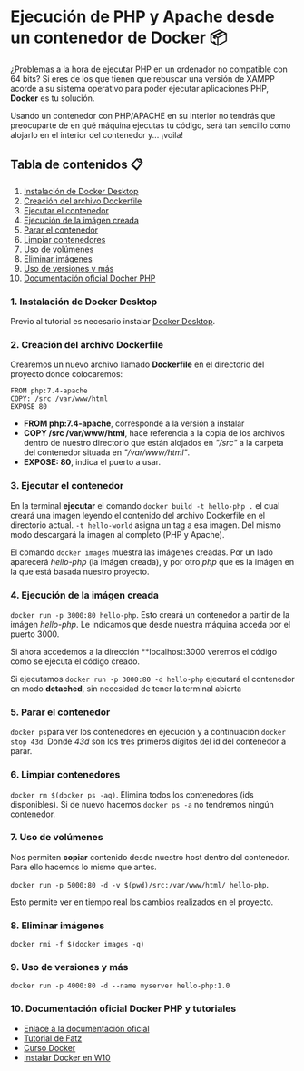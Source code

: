 # Ejecución de PHP y Apache desde un contenedor de Docker 📦

¿Problemas a la hora de ejecutar PHP en un ordenador no compatible con 64 bits? Si eres de los que tienen que rebuscar una versión de XAMPP acorde a su sistema operativo para poder ejecutar aplicaciones PHP, **Docker** es tu solución.

Usando un contenedor con PHP/APACHE en su interior no tendrás que preocuparte de en qué máquina ejecutas tu código, será tan sencillo como alojarlo en el interior del contenedor y... ¡voila!

## Tabla de contenidos 📋

1. [Instalación de Docker Desktop](#1-Instalación-de-Docker-Desktop)
2. [Creación del archivo Dockerfile](#2-Creación-del-archivo-Dockerfile)
3. [Ejecutar el contenedor](#3-Ejecutar-el-contenedor)
4. [Ejecución de la imágen creada](#4-Ejecución-de-la-imágen-creada)
5. [Parar el contenedor](#5-Parar-el-contenedor)
6. [Limpiar contenedores](#6-Limpiar-contenedores)
7. [Uso de volúmenes](#7-Uso-de-volúmenes)
8. [Eliminar imágenes](#8-Eliminar-imágenes)
9. [Uso de versiones y más](#9-Uso-de-versiones-y-más)
10. [Documentación oficial Docher PHP](#10-Documentación-oficial-Docker-PHP-y-tutoriales)

### 1. Instalación de Docker Desktop

Previo al tutorial es necesario instalar [Docker Desktop](https://www.docker.com/products/docker-desktop).

### 2. Creación del archivo Dockerfile

Crearemos un nuevo archivo llamado **Dockerfile** en el directorio del proyecto donde colocaremos:

```
FROM php:7.4-apache
COPY: /src /var/www/html
EXPOSE 80
```
* **FROM php:7.4-apache**, corresponde a la versión a instalar
* **COPY /src /var/www/html**, hace referencia a la copia de los archivos dentro de nuestro directorio que están alojados en *"/src"* a la carpeta del contenedor situada en *"/var/www/html"*.
* **EXPOSE: 80**, indica el puerto a usar.

### 3. Ejecutar el contenedor

En la terminal **ejecutar** el comando ```docker build -t hello-php .``` el cual creará una imagen leyendo el contenido del archivo Dockerfile en el directorio actual. ```-t hello-world``` asigna un tag a esa imagen. Del mismo modo descargará la imagen al completo (PHP y Apache).

El comando ```docker images``` muestra las imágenes creadas. Por un lado aparecerá *hello-php* (la imágen creada), y por otro *php* que es la imágen en la que está basada nuestro proyecto.

### 4. Ejecución de la imágen creada

```docker run -p 3000:80 hello-php```. Esto creará un contenedor a partir de la imágen *hello-php*. Le indicamos que desde nuestra máquina acceda por el puerto 3000.

Si ahora accedemos a la dirección **localhost:3000 veremos el código como se ejecuta el código creado.

Si ejecutamos ```docker run -p 3000:80 -d hello-php``` ejecutará el contenedor en modo **detached**, sin necesidad de tener la terminal abierta

### 5. Parar el contenedor

```docker ps```para ver los contenedores en ejecución y a continuación ```docker stop 43d```. Donde *43d* son los tres primeros dígitos del id del contenedor a parar.

### 6. Limpiar contenedores

```docker rm $(docker ps -aq)```. Elimina todos los contenedores (ids disponibles). Si de nuevo hacemos ```docker ps -a``` no tendremos ningún contenedor.

### 7. Uso de volúmenes

Nos permiten **copiar** contenido desde nuestro host dentro del contenedor. Para ello hacemos lo mismo que antes.

```docker run -p 5000:80 -d -v $(pwd)/src:/var/www/html/ hello-php```.

Esto permite ver en tiempo real los cambios realizados en el proyecto.

### 8. Eliminar imágenes

```docker rmi -f $(docker images -q)```

### 9. Uso de versiones y más

```docker run -p 4000:80 -d --name myserver hello-php:1.0```

### 10. Documentación oficial Docker PHP y tutoriales

* [Enlace a la documentación oficial](https://hub.docker.com/_/php/)
* [Tutorial de Fatz](https://www.youtube.com/watch?v=-XnfBItOBHE)
* [Curso Docker](https://www.youtube.com/watch?v=NVvZNmfqg6M)
* [Instalar Docker en W10](https://www.youtube.com/watch?v=BK-C2RofmTE)